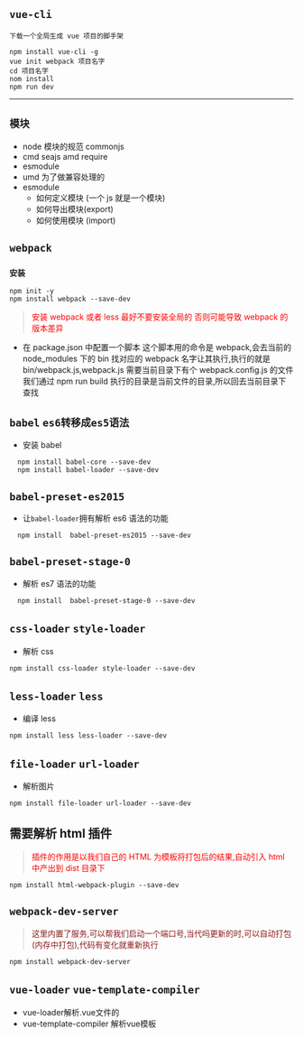 ## `vue-cli`

`下载一个全局生成 vue 项目的脚手架`

```
npm install vue-cli -g
vue init webpack 项目名字
cd 项目名字
nom install
npm run dev
```

---

## `模块`

* node 模块的规范 commonjs
* cmd seajs amd require
* esmodule
* umd 为了做兼容处理的
* esmodule
  * 如何定义模块 (一个 js 就是一个模块)
  * 如何导出模块(export)
  - 如何使用模块 (import)

## `webpack`

### `安装`

```
npm init -y
npm install webpack --save-dev
```

> <font color="red">安装 webpack 或者 less 最好不要安装全局的 否则可能导致 webpack 的版本差异</font>

* 在 package.json 中配置一个脚本 这个脚本用的命令是 webpack,会去当前的 node_modules 下的 bin 找对应的 webpack 名字让其执行,执行的就是 bin/webpack.js,webpack.js 需要当前目录下有个 webpack.config.js 的文件 我们通过 npm run build 执行的目录是当前文件的目录,所以回去当前目录下查找

## `babel` `es6转移成es5语法`

* 安装 babel

```
  npm install babel-core --save-dev
  npm install babel-loader --save-dev
```

## `babel-preset-es2015`

* 让`babel-loader`拥有解析 es6 语法的功能

```
  npm install  babel-preset-es2015 --save-dev
```

## `babel-preset-stage-0`

* 解析 es7 语法的功能

```
  npm install  babel-preset-stage-0 --save-dev
```

## `css-loader` `style-loader`

* 解析 css

```
npm install css-loader style-loader --save-dev
```

## `less-loader` `less`

* 编译 less

```
npm install less less-loader --save-dev
```

## `file-loader` `url-loader`

* 解析图片

```
npm install file-loader url-loader --save-dev
```

## 需要解析 html 插件

> <font color="red">插件的作用是以我们自己的 HTML 为模板将打包后的结果,自动引入 html 中产出到 dist 目录下</font>

```
npm install html-webpack-plugin --save-dev
```

## `webpack-dev-server`
> <font color="#8B1A1A">这里内置了服务,可以帮我们启动一个端口号,当代吗更新的时,可以自动打包(内存中打包),代码有变化就重新执行</font>
```
npm install webpack-dev-server
```

## `vue-loader` `vue-template-compiler`
- vue-loader解析.vue文件的
- vue-template-compiler 解析vue模板
